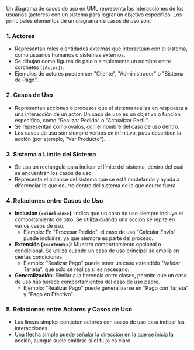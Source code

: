 Un diagrama de casos de uso en UML representa las interacciones de los usuarios (actores) con un sistema para lograr un objetivo específico. Los principales elementos de un diagrama de casos de uso son:


### 1. **Actores**
   - Representan roles o entidades externas que interactúan con el sistema, como usuarios humanos o sistemas externos.
   - Se dibujan como figuras de palo o simplemente un nombre entre corchetes (`[Actor]`).
   - Ejemplos de actores pueden ser "Cliente", "Administrador" o "Sistema de Pago".

### 2. **Casos de Uso**
   - Representan acciones o procesos que el sistema realiza en respuesta a una interacción de un actor. Un caso de uso es un objetivo o función específica, como "Realizar Pedido" o "Actualizar Perfil".
   - Se representan como óvalos, con el nombre del caso de uso dentro.
   - Los casos de uso son siempre verbos en infinitivo, pues describen la acción (por ejemplo, "Ver Producto").

### 3. **Sistema o Limite del Sistema**
   - Se usa un rectángulo para indicar el límite del sistema, dentro del cual se encuentran los casos de uso.
   - Representa el alcance del sistema que se está modelando y ayuda a diferenciar lo que ocurre dentro del sistema de lo que ocurre fuera.

### 4. **Relaciones entre Casos de Uso**
   - **Inclusión (`<<include>>`)**: Indica que un caso de uso siempre incluye el comportamiento de otro. Se utiliza cuando una acción se repite en varios casos de uso.
      - Ejemplo: En "Procesar Pedido", el caso de uso "Calcular Envío" puede incluirse, ya que siempre es parte del proceso.
   - **Extensión (`<<extend>>`)**: Muestra comportamiento opcional o condicional. Se utiliza cuando un caso de uso principal se amplía en ciertas condiciones.
      - Ejemplo: "Realizar Pago" puede tener un caso extendido "Validar Tarjeta", que solo se realiza si es necesario.
   - **Generalización**: Similar a la herencia entre clases, permite que un caso de uso hijo herede comportamientos del caso de uso padre.
      - Ejemplo: "Realizar Pago" puede generalizarse en "Pago con Tarjeta" y "Pago en Efectivo".

### 5. **Relaciones entre Actores y Casos de Uso**
   - Las líneas simples conectan actores con casos de uso para indicar las interacciones.
   - Una flecha simple puede señalar la dirección en la que se inicia la acción, aunque suele omitirse si el flujo es claro.


